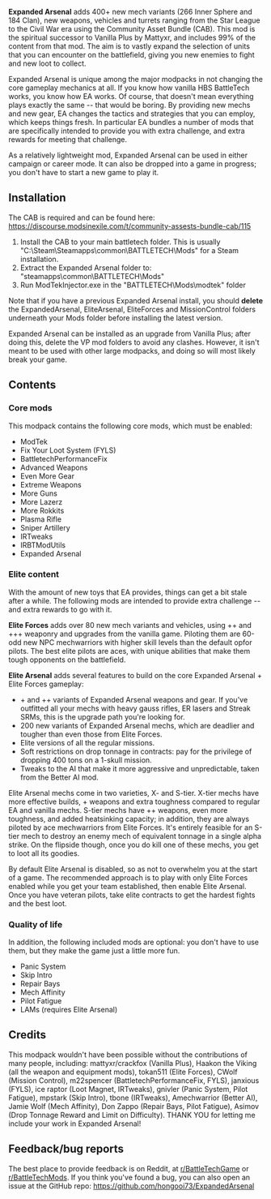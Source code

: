 **Expanded Arsenal** adds 400+ new mech variants (266 Inner Sphere and 184 Clan), new weapons, vehicles and turrets ranging from the Star League to the Civil War era using the Community Asset Bundle (CAB). This mod is the spiritual successor to Vanilla Plus by Mattyxr, and includes 99% of the content from that mod. The aim is to vastly expand the selection of units that you can encounter on the battlefield, giving you new enemies to fight and new loot to collect.

Expanded Arsenal is unique among the major modpacks in not changing the core gameplay mechanics at all. If you know how vanilla HBS BattleTech works, you know how EA works. Of course, that doesn't mean everything plays exactly the same -- that would be boring. By providing new mechs and new gear, EA changes the tactics and strategies that you can employ, which keeps things fresh. In particular EA bundles a number of mods that are specifically intended to provide you with extra challenge, and extra rewards for meeting that challenge.

As a relatively lightweight mod, Expanded Arsenal can be used in either campaign or career mode. It can also be dropped into a game in progress; you don't have to start a new game to play it.


## Installation

The CAB is required and can be found here:
https://discourse.modsinexile.com/t/community-assests-bundle-cab/115

1. Install the CAB to your main battletech folder. This is usually "C:\Steam\Steamapps\common\BATTLETECH\Mods" for a Steam installation.
1. Extract the Expanded Arsenal folder to: "steamapps\common\BATTLETECH\Mods"
1. Run ModTekInjector.exe in the "BATTLETECH\Mods\modtek" folder

Note that if you have a previous Expanded Arsenal install, you should **delete** the ExpandedArsenal, EliteArsenal, EliteForces and MissionControl folders underneath your Mods folder before installing the latest version.

Expanded Arsenal can be installed as an upgrade from Vanilla Plus; after doing this, delete the VP mod folders to avoid any clashes. However, it isn't meant to be used with other large modpacks, and doing so will most likely break your game.

## Contents

### Core mods

This modpack contains the following core mods, which must be enabled:

- ModTek
- Fix Your Loot System (FYLS)
- BattletechPerformanceFix
- Advanced Weapons
- Even More Gear
- Extreme Weapons
- More Guns
- More Lazerz
- More Rokkits
- Plasma Rifle
- Sniper Artillery
- IRTweaks
- IRBTModUtils
- Expanded Arsenal

### Elite content

With the amount of new toys that EA provides, things can get a bit stale after a while. The following mods are intended to provide extra challenge -- and extra rewards to go with it.

**Elite Forces** adds over 80 new mech variants and vehicles, using ++ and +++ weaponry and upgrades from the vanilla game. Piloting them are 60-odd new NPC mechwarriors with higher skill levels than the default opfor pilots. The best elite pilots are aces, with unique abilities that make them tough opponents on the battlefield.

**Elite Arsenal** adds several features to build on the core Expanded Arsenal + Elite Forces gameplay:
- \+ and ++ variants of Expanded Arsenal weapons and gear. If you've outfitted all your mechs with heavy gauss rifles, ER lasers and Streak SRMs, this is the upgrade path you're looking for.
- 200 new variants of Expanded Arsenal mechs, which are deadlier and tougher than even those from Elite Forces.
- Elite versions of all the regular missions.
- Soft restrictions on drop tonnage in contracts: pay for the privilege of dropping 400 tons on a 1-skull mission.
- Tweaks to the AI that make it more aggressive and unpredictable, taken from the Better AI mod.

Elite Arsenal mechs come in two varieties, X- and S-tier. X-tier mechs have more effective builds, + weapons and extra toughness compared to regular EA and vanilla mechs. S-tier mechs have ++ weapons, even more toughness, and added heatsinking capacity; in addition, they are always piloted by ace mechwarriors from Elite Forces. It's entirely feasible for an S-tier mech to destroy an enemy mech of equivalent tonnage in a single alpha strike. On the flipside though, once you do kill one of these mechs, you get to loot all its goodies.

By default Elite Arsenal is disabled, so as not to overwhelm you at the start of a game. The recommended approach is to play with only Elite Forces enabled while you get your team established, then enable Elite Arsenal. Once you have veteran pilots, take elite contracts to get the hardest fights and the best loot.

### Quality of life

In addition, the following included mods are optional: you don't have to use them, but they make the game just a little more fun.

- Panic System
- Skip Intro
- Repair Bays
- Mech Affinity
- Pilot Fatigue
- LAMs (requires Elite Arsenal)


## Credits

This modpack wouldn't have been possible without the contributions of many people, including: mattyxr/crackfox (Vanilla Plus), Haakon the Viking (all the weapon and equipment mods), tokan511 (Elite Forces), CWolf (Mission Control), m22spencer (BattletechPerformanceFix, FYLS), janxious (FYLS), ice raptor (Loot Magnet, IRTweaks), gnivler (Panic System, Pilot Fatigue), mpstark (Skip Intro), tbone (IRTweaks), Amechwarrior (Better AI), Jamie Wolf (Mech Affinity), Don Zappo (Repair Bays, Pilot Fatigue), Asimov (Drop Tonnage Reward and Limit on Difficulty). THANK YOU for letting me include your work in Expanded Arsenal!


## Feedback/bug reports

The best place to provide feedback is on Reddit, at [r/BattleTechGame](https://reddit.com/r/BattleTechGame/) or [r/BattleTechMods](https://www.reddit.com/r/BattleTechMods/). If you think you've found a bug, you can also open an issue at the GitHub repo: https://github.com/hongooi73/ExpandedArsenal